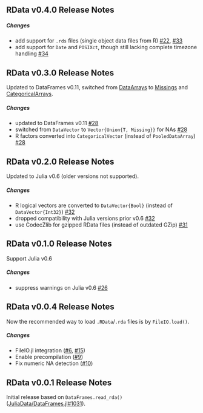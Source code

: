 ## RData v0.4.0 Release Notes

##### Changes
* add support for `.rds` files (single object data files from R) [#22], [#33]
* add support for `Date` and `POSIXct`, though still lacking complete timezone handling [#34]

[#22]: https://github.com/JuliaStats/RData.jl/issues/22
[#33]: https://github.com/JuliaStats/RData.jl/issues/33
[#34]: https://github.com/JuliaStats/RData.jl/issues/34

## RData v0.3.0 Release Notes

Updated to DataFrames v0.11, switched from [DataArrays](https://github.com/JuliaData/DataArrays.jl) to [Missings](https://github.com/JuliaData/Missings.jl) and [CategoricalArrays](https://github.com/JuliaData/CategoricalArrays.jl).

##### Changes
* updated to DataFrames v0.11 [#28]
* switched from `DataVector` to `Vector{Union{T, Missing}}` for NAs [#28]
* R factors converted into `CategoricalVector` (instead of `PooledDataArray`) [#28]

[#28]: https://github.com/JuliaData/RData.jl/issues/28

## RData v0.2.0 Release Notes

Updated to Julia v0.6 (older versions not supported).

##### Changes
* R logical vectors are converted to `DataVector{Bool}` (instead of `DataVector{Int32}`) [#32]
* dropped compatibility with Julia versions prior v0.6 [#32]
* use CodecZlib for gzipped RData files (instead of outdated GZip) [#31]

[#31]: https://github.com/JuliaData/RData.jl/issues/31
[#32]: https://github.com/JuliaData/RData.jl/issues/32

## RData v0.1.0 Release Notes

Support Julia v0.6

##### Changes
* suppress warnings on Julia v0.6 [#26]

[#26]: https://github.com/JuliaData/RData.jl/issues/26

## RData v0.0.4 Release Notes

Now the recommended way to load `.RData`/`.rda` files is by `FileIO.load()`.

##### Changes
* FileIO.jl integration ([#6], [#15])
* Enable precompilation ([#9])
* Fix numeric NA detection ([#10])

## RData v0.0.1 Release Notes

Initial release based on `DataFrames.read_rda()` ([JuliaData/DataFrames.jl#1031]).

[#6]: https://github.com/JuliaData/RData.jl/issues/6
[#9]: https://github.com/JuliaData/RData.jl/issues/9
[#10]: https://github.com/JuliaData/RData.jl/issues/10
[#15]: https://github.com/JuliaData/RData.jl/issues/15

[JuliaData/DataFrames.jl#1031]: https://github.com/JuliaData/DataFrames.jl/pull/1031
